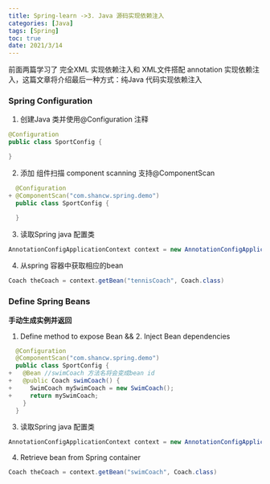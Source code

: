 ```yaml
---
title: Spring-learn ->3. Java 源码实现依赖注入
categories: [Java]
tags: [Spring]
toc: true
date: 2021/3/14
---
```


前面两篇学习了 完全XML 实现依赖注入和 XML文件搭配 annotation 实现依赖注入，这篇文章将介绍最后一种方式：纯Java 代码实现依赖注入

<!-- more -->

### Spring Configuration
1. 创建Java 类并使用@Configuration 注释

```java
@Configuration
public class SportConfig {

}

```
2. 添加 组件扫描 component scanning 支持@ComponentScan 

```java
  @Configuration
+ @ComponentScan("com.shancw.spring.demo")
  public class SportConfig {

  }

```
3. 读取Spring java 配置类
```java
AnnotationConfigApplicationContext context = new AnnotationConfigApplicationContext(SportCofig.class);
```
4. 从spring 容器中获取相应的bean

```java
Coach theCoach = context.getBean("tennisCoach", Coach.class)
```

### Define Spring Beans

**手动生成实例并返回**

1. Define method to expose Bean && 2. Inject Bean dependencies
```java
  @Configuration
  @ComponentScan("com.shancw.spring.demo")
  public class SportConfig {
+   @Bean //swimCoach 方法名将会变成bean id
+   @public Coach swimCoach() {
+     SwimCoach mySwimCoach = new SwimCoach();
+     return mySwimCoach; 
    }
  }

```

3. 读取Spring java 配置类
```java
AnnotationConfigApplicationContext context = new AnnotationConfigApplicationContext(SportCofig.class);
```
4. Retrieve bean from Spring container 

```java
Coach theCoach = context.getBean("swimCoach", Coach.class)
```